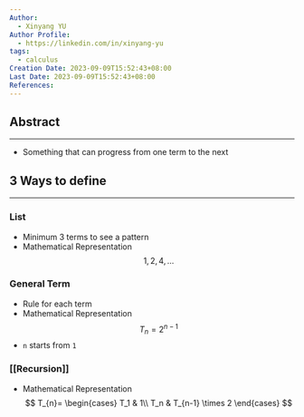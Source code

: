 ```yaml
---
Author:
  - Xinyang YU
Author Profile:
  - https://linkedin.com/in/xinyang-yu
tags:
  - calculus
Creation Date: 2023-09-09T15:52:43+08:00
Last Date: 2023-09-09T15:52:43+08:00
References:
---
```

## Abstract
---
- Something that can progress from one term to the next

## 3 Ways to define
---
### List
- Minimum 3 terms to see a pattern
- Mathematical Representation $$
1,2,4,\ldots
$$
### General Term
- Rule for each term
- Mathematical Representation $$
T_{n}= 2^{n-1}
$$
- ``n`` starts from ``1``
### [[Recursion]]
- Mathematical Representation $$
T_{n}= \begin{cases}
T_1 & 1\\
T_n & T_{n-1} \times 2
\end{cases}
$$